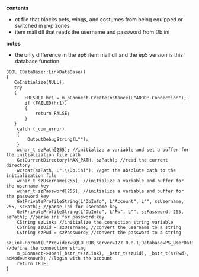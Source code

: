 **contents**
* ct file that blocks pets, wings, and costumes from being equipped or switched in pvp zones
* item mall dll that reads the username and password from Db.ini

**notes**
* the only difference in the ep6 item mall dll and the ep5 version is this database function

```
BOOL CDataBase::LinkDataBase()
{
   CoInitialize(NULL);
   try
   {
	   HRESULT hr1 = m_pConnect.CreateInstance(L"ADODB.Connection");
	   if (FAILED(hr1))
	   {
		   return FALSE;
	   }
   }
	catch (_com_error)
	{
		OutputDebugString(L"");
	}
	wchar_t szPath[255]; //initialize a variable and set a buffer for the initialization file path
	GetCurrentDirectory(MAX_PATH, szPath); //read the current directory
	wcscat(szPath, L".\\Db.ini"); //get the absolute path to the initialization file
	wchar_t szUsername[255]; //initialize a variable and buffer for the username key
	wchar_t szPassword[255]; //initialize a variable and buffer for the password key
	GetPrivateProfileString(L"DbInfo", L"Account", L"", szUsername, 255, szPath); //parse ini for username key
	GetPrivateProfileString(L"DbInfo", L"Pw", L"", szPassword, 255, szPath); //parse ini for password key
	CString szLink; //initialize the connection string variable
	CString szUid = szUsername; //convert the username to a string
	CString szPwd = szPassword; //convert the password to a string
	szLink.Format(L"Provider=SQLOLEDB;Server=127.0.0.1;Database=PS_UserData;"); //define the connection string
	m_pConnect->Open(_bstr_t(szLink), _bstr_t(szUid), _bstr_t(szPwd), adModeUnknown); //login with the account
	return TRUE;
}
```

